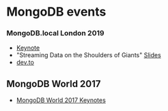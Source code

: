 # MongoDB events

### MongoDB.local London 2019

* [Keynote](https://www.youtube.com/watch?v=uwPpr0Q_Q08&feature=youtu.be&t=872)
* "Streaming Data on the Shoulders of Giants" [Slides](https://noti.st/hpgrahsl/YxYD7S/streaming-data-on-the-shoulders-of-giants)
* [dev.to](https://dev.to/phoebevf/mongodb-local-in-london-2019-397m)

## MongoDB World 2017

* [MongoDB World 2017 Keynotes](https://www.mongodb.com/presentations/mongodb-world-2017-keynotes)
